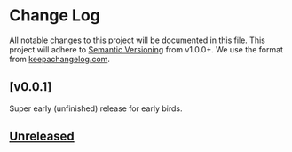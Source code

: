# Change Log
All notable changes to this project will be documented in this file.
This project will adhere to [Semantic Versioning](http://semver.org/) from v1.0.0+.
We use the format from [keepachangelog.com](keepachangelog.com).

## [v0.0.1]

Super early (unfinished) release for early birds.

## [Unreleased]

[Unreleased]: https://github.com/apollo-passport/react/compare/master...devel
